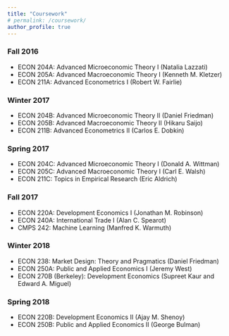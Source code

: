 ```yaml
---
title: "Coursework"
# permalink: /coursework/
author_profile: true
---
```


### Fall 2016
- ECON 204A: Advanced Microeconomic Theory I (Natalia Lazzati)
- ECON 205A: Advanced Macroeconomic Theory I (Kenneth M. Kletzer) 
- ECON 211A: Advanced Econometrics I (Robert W. Fairlie) 

### Winter 2017
- ECON 204B: Advanced Microeconomic Theory II (Daniel Friedman) 
- ECON 205B: Advanced Macroeconomic Theory II (Hikaru Saijo) 
- ECON 211B: Advanced Econometrics II (Carlos E. Dobkin) 

### Spring 2017
- ECON 204C: Advanced Microeconomic Theory I (Donald A. Wittman) 
- ECON 205C: Advanced Macroeconomic Theory I (Carl E. Walsh) 
- ECON 211C: Topics in Empirical Research (Eric Aldrich) 

### Fall 2017
- ECON 220A: Development Economics I (Jonathan M. Robinson) 
- ECON 240A: International Trade I (Alan C. Spearot) 
- CMPS 242: Machine Learning (Manfred K. Warmuth) 

### Winter 2018
- ECON 238: Market Design: Theory and Pragmatics (Daniel Friedman) 
- ECON 250A: Public and Applied Economics I (Jeremy West) 
- ECON 270B (Berkeley): Development Economics (Supreet Kaur and Edward A. Miguel) 

### Spring 2018
- ECON 220B: Development Economics II (Ajay M. Shenoy) 
- ECON 250B: Public and Applied Economics II (George Bulman) 

